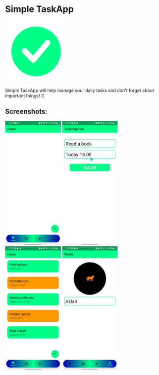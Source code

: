 # Simple TaskApp
<img src="/Images/TaskAppLogo.png" height="200px"/> <br>

Simple TaskApp will help manage your daily tasks and don't forget about important things! ⏰
## Screenshots:

<img src="/Images/photo_2023-04-01_21-08-41.jpg" height="400px"/> <img src="/Images/photo_2023-04-01_21-09-54.jpg" height="400px"/>
<img src="/Images/photo_2023-04-01_21-08-42.jpg" height="400px"/> <img src="/Images/photo_2023-04-01_21-08-42%20(2).jpg" height="400px"/>
